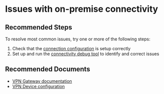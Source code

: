 <properties
    pageTitle="Issues with on-premise connectivity"
    description="Issues with on-premise connectivity"
    service="microsoft.network"
    resource="virtualnetworkgateways"
    authors="kasparks"
    ms.author="kasparks"
    displayOrder="13"
    selfHelpType="resource"
    supportTopicIds=""
    resourceTags=""
    productPesIds=""
    cloudEnvironments="MoonCake"
	articleId="a4e1775e-4615-4c9d-b63a-e0d8102d75d6"
	ownershipId="CloudNet_AzureVPNGateway"
/>

# Issues with on-premise connectivity

## **Recommended Steps**

To resolve most common issues, try one or more of the following steps:

1. Check that the [connection configuration](data-blade:Microsoft_Azure_Network.ConnectionInfoBlade) is setup correctly
2. Set up and run the [connectivity debug tool](https://github.com/Azure/NetworkMonitoring/tree/master/AzureCT#azure-connectivity-toolkit-azurect) to identify and correct issues

## **Recommended Documents**

* [VPN Gateway documentation](https://docs.azure.cn/vpn-gateway/)<br>
* [VPN Device configuration](https://docs.azure.cn/vpn-gateway/vpn-gateway-about-vpn-devices/)
